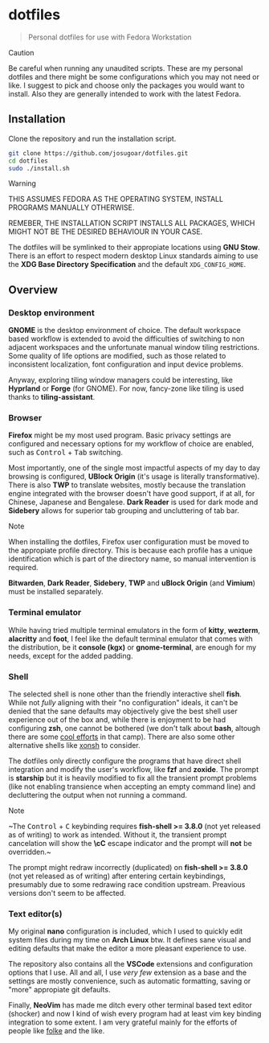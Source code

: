 # dotfiles

> Personal dotfiles for use with Fedora Workstation

> [!CAUTION]
> Be careful when running any unaudited scripts. These are my personal dotfiles and there might be some configurations which you may not need or like. I suggest to pick and choose only the packages you would want to install. Also they are generally intended to work with the latest Fedora.

## Installation

Clone the repository and run the installation script.

```sh
git clone https://github.com/josugoar/dotfiles.git
cd dotfiles
sudo ./install.sh
```

> [!WARNING]
> THIS ASSUMES FEDORA AS THE OPERATING SYSTEM, INSTALL PROGRAMS MANUALLY OTHERWISE.
>
> REMEBER, THE INSTALLATION SCRIPT INSTALLS ALL PACKAGES, WHICH MIGHT NOT BE THE DESIRED BEHAVIOUR IN YOUR CASE.

The dotfiles will be symlinked to their appropiate locations using **GNU Stow**. There is an effort to respect modern desktop Linux standards aiming to use the **XDG Base Directory Specification** and the default `XDG_CONFIG_HOME`.

## Overview

### Desktop environment

**GNOME** is the desktop environment of choice. The default workspace based workflow is extended to avoid the difficulties of switching to non adjacent workspaces and the unfortunate manual window tiling restrictions. Some quality of life options are modified, such as those related to inconsistent localization, font configuration and input device problems.

Anyway, exploring tiling window managers could be interesting, like **Hyprland** or **Forge** (for GNOME). For now, fancy-zone like tiling is used thanks to **tiling-assistant**.

### Browser

**Firefox** might be my most used program. Basic privacy settings are configured and necessary options for my workflow of choice are enabled, such as <kbd>Control</kbd> + <kbd>Tab</kbd> switching.

Most importantly, one of the single most impactful aspects of my day to day browsing is configured, **UBlock Origin** (it's usage is literally transformative). There is also **TWP** to translate websites, mostly because the translation engine integrated with the browser doesn't have good support, if at all, for Chinese, Japanese and Bengalese. **Dark Reader** is used for dark mode and **Sidebery** allows for superior tab grouping and uncluttering of tab bar.

> [!NOTE]  
> When installing the dotfiles, Firefox user configuration must be moved to the appropiate profile directory. This is because each profile has a unique identification which is part of the directory name, so manual intervention is required.
>
> **Bitwarden**, **Dark Reader**, **Sidebery**, **TWP** and **uBlock Origin** (and **Vimium**) must be installed separately.

### Terminal emulator

While having tried multiple terminal emulators in the form of **kitty**, **wezterm**, **alacritty** and **foot**, I feel like the default terminal emulator that comes with the distribution, be it **console (kgx)** or **gnome-terminal**, are enough for my needs, except for the added padding.

### Shell

The selected shell is none other than the friendly interactive shell **fish**. While not *fully* aligning with their "no configuration" ideals, it can't be denied that the sane defaults may objectively give the best shell user experience out of the box and, while there is enjoyment to be had configuring **zsh**, one cannot be bothered (we don't talk about **bash**, altough there are some [cool efforts](https://github.com/akinomyoga/ble.sh) in that camp). There are also some other alternative shells like [xonsh](https://github.com/xonsh/xonsh) to consider.

The dotfiles only directly configure the programs that have direct shell integration and modify the user's workflow, like **fzf** and **zoxide**. The prompt is **starship** but it is heavily modified to fix all the transient prompt problems (like not enabling transience when accepting an empty command line) and decluttering the output when not running a command.

> [!NOTE]  
> ~The <kbd>Control</kbd> + <kbd>C</kbd> keybinding requires **fish-shell >= 3.8.0** (not yet released as of writing) to work as intended. Without it, the transient prompt cancelation will show the **\cC** escape indicator and the prompt will **not** be overridden.~
>
> The prompt might redraw incorrectly (duplicated) on **fish-shell >= 3.8.0** (not yet released as of writing) after entering certain keybindings, presumably due to some redrawing race condition upstream. Preavious versions don't seem to be affected.

### Text editor(s)

My original **nano** configuration is included, which I used to quickly edit system files during my time on **Arch Linux** btw. It defines sane visual and editing defaults that make the editor a more pleasant experience to use.

The repository also contains all the **VSCode** extensions and configuration options that I use. All and all, I use *very few* extension as a base and the settings are mostly convenience, such as automatic formatting, saving or "more" appropiate git defaults.

Finally, **NeoVim** has made me ditch every other terminal based text editor (shocker) and now I kind of wish every program had at least vim key binding integration to some extent. I am very grateful mainly for the efforts of people like [folke](https://github.com/folke) and the like.
